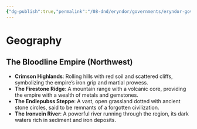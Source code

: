 ```yaml
---
{"dg-publish":true,"permalink":"/08-dnd/eryndor/governments/eryndor-governments-vastorim-the-bloodline-empire/"}
---
```



# Geography
## **The Bloodline Empire (Northwest)**

- **Crimson Highlands**: Rolling hills with red soil and scattered cliffs, symbolizing the empire’s iron grip and martial prowess.
- **The Firestone Ridge**: A mountain range with a volcanic core, providing the empire with a wealth of metals and gemstones.
- **The Endlepubss Steppe**: A vast, open grassland dotted with ancient stone circles, said to be remnants of a forgotten civilization.
- **The Ironvein River**: A powerful river running through the region, its dark waters rich in sediment and iron deposits.